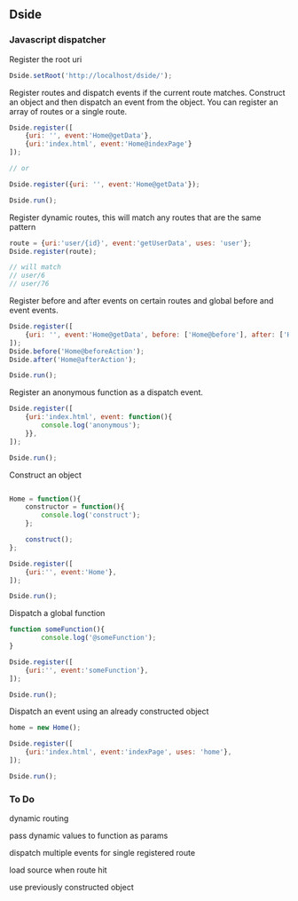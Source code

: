 ## Dside
### Javascript dispatcher

Register the root uri
```javascript
Dside.setRoot('http://localhost/dside/');
```

Register routes and dispatch events if the current route matches.
Construct an object and then dispatch an event from the object.
You can register an array of routes or a single route.
```javascript
Dside.register([
	{uri: '', event:'Home@getData'},
	{uri:'index.html', event:'Home@indexPage'}
]);

// or

Dside.register({uri: '', event:'Home@getData'});

Dside.run();

```

Register dynamic routes, this will match any routes that are the same pattern
```javascript
route = {uri:'user/{id}', event:'getUserData', uses: 'user'};
Dside.register(route);

// will match
// user/6
// user/76
```

Register before and after events on certain routes and global before and event events.
```javascript
Dside.register([
	{uri: '', event:'Home@getData', before: ['Home@before'], after: ['Home@after']},
]);
Dside.before('Home@beforeAction');
Dside.after('Home@afterAction');

Dside.run();
```

Register an anonymous function as a dispatch event.
```javascript
Dside.register([
	{uri:'index.html', event: function(){
		console.log('anonymous');
	}},
]);

Dside.run();
```

Construct an object
```javascript

Home = function(){
	constructor = function(){
		console.log('construct');
	};

	construct();
};

Dside.register([
	{uri:'', event:'Home'},
]);

Dside.run();
```

Dispatch a global function
```javascript
function someFunction(){
		console.log('@someFunction');
}

Dside.register([
	{uri:'', event:'someFunction'},
]);

Dside.run();
```

Dispatch an event using an already constructed object
```javascript
home = new Home();

Dside.register([
	{uri:'index.html', event:'indexPage', uses: 'home'},
]);

Dside.run();
```

### To Do
dynamic routing  

pass dynamic values to function as params  

dispatch multiple events for single registered route  

load source when route hit  

use previously constructed object  
